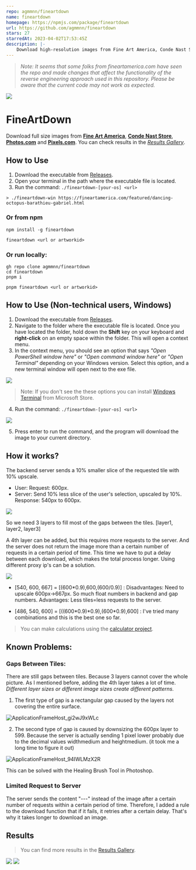 ```yaml
---
repo: agmmnn/fineartdown
name: fineartdown
homepage: https://npmjs.com/package/fineartdown
url: https://github.com/agmmnn/fineartdown
stars: 27
starredAt: 2023-04-02T17:53:45Z
description: |-
    Download high-resolution images from Fine Art America, Conde Nast Store, Photos.com, and Pixels.com. "the current reverse engineering approach is non-functional."
---
```


> _Note: It seems that some folks from fineartamerica.com have seen the repo and made changes that affect the functionality of the reverse engineering approach used in this repository. Please be aware that the current code may not work as expected._

![](https://i.imgur.com/fjyFiqX.png)

# FineArtDown

Download full size images from **[Fine Art America](https://fineartamerica.com/)**, **[Conde Nast Store](https://condenaststore.com/)**, **[Photos.com](https://photos.com/)** and **[Pixels.com](https://pixels.com/)**. You can check results in the _[Results Gallery](./Gallery.md)_.

## How to Use

1. Download the executable from [Releases](https://github.com/agmmnn/fineartdown/releases).
1. Open your terminal in the path where the executable file is located.
1. Run the command: `./fineartdown-[your-os] <url>`

```
> ./fineartdown-win https://fineartamerica.com/featured/dancing-octopus-barathieu-gabriel.html
```

### Or from npm

```
npm install -g fineartdown

fineartdown <url or artworkid>
```

### Or run locally:

```
gh repo clone agmmnn/fineartdown
cd fineartdown
pnpm i

pnpm fineartdown <url or artworkid>
```

## How to Use (Non-technical users, Windows)

1. Download the executable from [Releases](https://github.com/agmmnn/fineartdown/releases).
2. Navigate to the folder where the executable file is located. Once you have located the folder, hold down the **Shift** key on your keyboard and **right-click** on an empty space within the folder. This will open a context menu.
3. In the context menu, you should see an option that says _"Open PowerShell window here"_ or _"Open command window here"_ or _"Open Terminal"_ depending on your Windows version. Select this option, and a new terminal window will open next to the exe file.

![](https://i.imgur.com/cI5AGE1.png)

> Note: If you don't see the these options you can install [Windows Terminal](https://apps.microsoft.com/store/detail/windows-terminal/9N0DX20HK701) from Microsoft Store.

4. Run the command: `./fineartdown-[your-os] <url>`

![](https://i.imgur.com/gEDEjSU.png)

5. Press enter to run the command, and the program will download the image to your current directory.

## How it works?

The backend server sends a 10% smaller slice of the requested tile with 10% upscale.

- User: Request: 600px.
- Server: Send 10% less slice of the user's selection, upscaled by 10%. Response: 540px to 600px.

[![](https://i.imgur.com/QH37Zvn.png)](https://fineartamerica.com/featured/saint-tropez-boucherie-slim-aarons.html)

So we need 3 layers to fill most of the gaps between the tiles.
[layer1, layer2, layer3]

A 4th layer can be added, but this requires more requests to the server. And the server does not return the image more than a certain number of requests in a certain period of time. This time we have to put a delay between each download, which makes the total process longer. Using different proxy ip's can be a solution.

[![](https://user-images.githubusercontent.com/16024979/223557774-b2622c6e-8c4c-45e1-919d-1c3487f4eaf2.png)](https://fineartamerica.com/featured/saint-tropez-boucherie-slim-aarons.html)

- [540, 600, 667] = [(600\*0.9),600,(600/0.9)] : Disadvantages: Need to upscale 600px->667px. So much float numbers in backend and gap numbers. Advantages: Less tiles=less requests to the server.

- [486, 540, 600] = [((600\*0.9)\*0.9),(600\*0.9),600] : I've tried many combinations and this is the best one so far.

> You can make calculations using the [calculator project](./calculator-project/).

## Known Problems:

### Gaps Between Tiles:

There are still gaps between tiles. Because 3 layers cannot cover the whole picture. As I mentioned before, adding the 4th layer takes a lot of time. _Different layer sizes or different image sizes create different patterns._

1. The first type of gap is a rectangular gap caused by the layers not covering the entire surface.

![ApplicationFrameHost_gi2wJ9xWLc](https://user-images.githubusercontent.com/16024979/223570301-af983e27-7ae8-4fc7-861d-49b33f9ff82a.png)

2. The second type of gap is caused by downsizing the 600px layer to 599. Because the server is actually sending 1 pixel lower probably due to the decimal values widthmedium and heightmedium. (it took me a long time to figure it out)

![ApplicationFrameHost_94IWLMzX2R](https://user-images.githubusercontent.com/16024979/223570295-baa7c330-8363-4384-af4d-e4880a7eb9fe.png)

This can be solved with the Healing Brush Tool in Photoshop.

### Limited Request to Server

The server sends the content "---" instead of the image after a certain number of requests within a certain period of time. Therefore, I added a rule to the download function that if it fails, it retries after a certain delay. That's why it takes longer to download an image.

## Results

> You can find more results in the [Results Gallery](./Gallery.md).

[![](https://i.imgur.com/0hbCsxz.jpeg)](https://fineartamerica.com/featured/models-sitting-on-sand-dunes-clifford-coffin.html)
[![](https://i.imgur.com/TfCArU9.jpeg)](https://fineartamerica.com/featured/the-vision-of-the-valley-of-dry-bones-gustave-dore.html)

